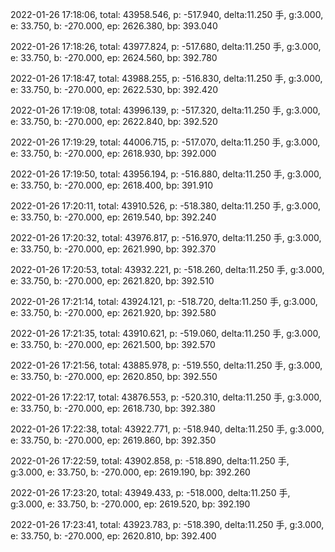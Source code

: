 2022-01-26 17:18:06, total: 43958.546, p: -517.940, delta:11.250 手, g:3.000, e: 33.750, b: -270.000, ep: 2626.380, bp: 393.040

2022-01-26 17:18:26, total: 43977.824, p: -517.680, delta:11.250 手, g:3.000, e: 33.750, b: -270.000, ep: 2624.560, bp: 392.780

2022-01-26 17:18:47, total: 43988.255, p: -516.830, delta:11.250 手, g:3.000, e: 33.750, b: -270.000, ep: 2622.530, bp: 392.420

2022-01-26 17:19:08, total: 43996.139, p: -517.320, delta:11.250 手, g:3.000, e: 33.750, b: -270.000, ep: 2622.840, bp: 392.520

2022-01-26 17:19:29, total: 44006.715, p: -517.070, delta:11.250 手, g:3.000, e: 33.750, b: -270.000, ep: 2618.930, bp: 392.000

2022-01-26 17:19:50, total: 43956.194, p: -516.880, delta:11.250 手, g:3.000, e: 33.750, b: -270.000, ep: 2618.400, bp: 391.910

2022-01-26 17:20:11, total: 43910.526, p: -518.380, delta:11.250 手, g:3.000, e: 33.750, b: -270.000, ep: 2619.540, bp: 392.240

2022-01-26 17:20:32, total: 43976.817, p: -516.970, delta:11.250 手, g:3.000, e: 33.750, b: -270.000, ep: 2621.990, bp: 392.370

2022-01-26 17:20:53, total: 43932.221, p: -518.260, delta:11.250 手, g:3.000, e: 33.750, b: -270.000, ep: 2621.820, bp: 392.510

2022-01-26 17:21:14, total: 43924.121, p: -518.720, delta:11.250 手, g:3.000, e: 33.750, b: -270.000, ep: 2621.920, bp: 392.580

2022-01-26 17:21:35, total: 43910.621, p: -519.060, delta:11.250 手, g:3.000, e: 33.750, b: -270.000, ep: 2621.500, bp: 392.570

2022-01-26 17:21:56, total: 43885.978, p: -519.550, delta:11.250 手, g:3.000, e: 33.750, b: -270.000, ep: 2620.850, bp: 392.550

2022-01-26 17:22:17, total: 43876.553, p: -520.310, delta:11.250 手, g:3.000, e: 33.750, b: -270.000, ep: 2618.730, bp: 392.380

2022-01-26 17:22:38, total: 43922.771, p: -518.940, delta:11.250 手, g:3.000, e: 33.750, b: -270.000, ep: 2619.860, bp: 392.350

2022-01-26 17:22:59, total: 43902.858, p: -518.890, delta:11.250 手, g:3.000, e: 33.750, b: -270.000, ep: 2619.190, bp: 392.260

2022-01-26 17:23:20, total: 43949.433, p: -518.000, delta:11.250 手, g:3.000, e: 33.750, b: -270.000, ep: 2619.520, bp: 392.190

2022-01-26 17:23:41, total: 43923.783, p: -518.390, delta:11.250 手, g:3.000, e: 33.750, b: -270.000, ep: 2620.810, bp: 392.400